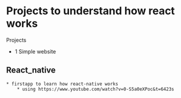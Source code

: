 # Projects to understand how react works

Projects
* 1 Simple website

## React_native
    * firstapp to learn how react-native works
        * using https://www.youtube.com/watch?v=0-S5a0eXPoc&t=6423s  
